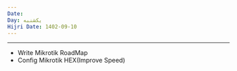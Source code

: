 ```yaml
---
Date: 
Day: یکشنبه
Hijri Date: 1402-09-10
---
```

----
- Write Mikrotik RoadMap
- Config Mikrotik HEX(Improve Speed)